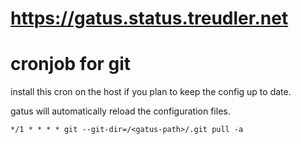 # https://gatus.status.treudler.net

# cronjob for git

install this cron on the host if you plan to keep the config up to date.

gatus will automatically reload the configuration files.

```
*/1 * * * * git --git-dir=/<gatus-path>/.git pull -a
```
